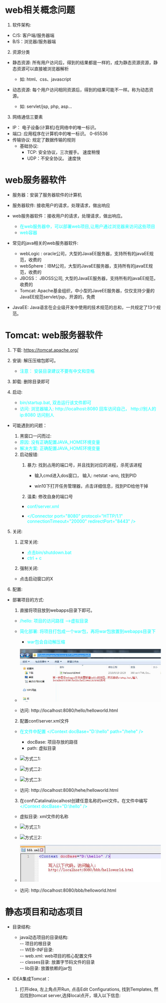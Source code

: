 # web相关概念问题

1. 软件架构:
  * C/S: 客户端/服务器端
  * B/S：浏览器/服务器端

2. 资源分类
  * 静态资源: 所有用户访问后，得到的结果都是一样的，成为静态资源资源，静态资源可以直接被浏览器解析
    * 如: html、css、javascript
  
  * 动态资源: 每个用户访问相同资源后，得到的结果可能不一样。称为动态资源。
    * 如: servlet/jsp, php, asp...

3. 网络通信三要素
  * IP： 电子设备(计算机)在网络中的唯一标识。
  * 端口: 应用程序在计算机中的唯一标识。 0-65536
  * 传输协议: 规定了数据传输的规则
    * 基础协议:
      * TCP: 安全协议，三次握手。 速度稍慢
      * UDP：不安全协议。 速度快

# web服务器软件

* 服务器：安装了服务器软件的计算机

* 服务器软件: 接收用户的请求，处理请求，做出响应

* web服务器软件：接收用户的请求，处理请求，做出响应。
  * <font color=#00ffff>在web服务器中，可以部署web项目,让用户通过浏览器来访问这些项目</font>
  * <font color=#00ffff>web容器</font>
  
* 常见的java相关的web服务器软件:
  * webLogic : oracle公司，大型的JavaEE服务器，支持所有的javaEE规范，收费的
  * webSphere：IBM公司，大型的JavaEE服务器，支持所有的javaEE规范，收费的
  * JBOSS： JBOSS公司, 大型的JavaEE服务器，支持所有的javaEE规范，收费的
  * Tomcat: Apache基金组织，中小型的JaveEE服务器，仅仅支持少量的JavaEE规范servlet/jsp，开源的，免费

* JavaEE: Java语言在企业级开发中使用的技术规范的总和，一共规定了13个规范。

# Tomcat:   web服务器软件

1. 下载: https://tomcat.apache.org/
  
2. 安装: 解压压缩包即可。
   * <font color=#00ffff>注意： 安装目录建议不要有中文和空格</font>

3. 卸载: 删除目录即可

4. 启动:
   * <font color=#00ffff>bin/startup.bat, 双击运行该文件即可</font>
   * <font color=#00ffff>访问: 浏览器输入: http://localhost:8080 回车访问自己，   http://别人的ip:8080 访问别人
  </font>
   
   * 可能遇到的问题：
      1. 黑窗口一闪而过: 
        * <font color=#00ffff>原因: 没有正确配置JAVA_HOME环境变量</font>
        * <font color=#00ffff>解决方案: 正确配置JAVA_HOME环境变量</font>

      2. 启动报错:
         1. 暴力: 找到占用的端口号，并且找到对应的进程，杀死该进程
            * 输入cmd进入dos窗口， 输入: netstat -ano, 找到PID
            
            * win10下打开任务管理器，点击详细信息，找到PID给他干掉
        
          2. 温柔: 修改自身的端口号
            * <font color=#00ffff>conf/server.xml</font>
            
            * <font color=#00ffff></Connector port="8080" protocol="HTTP/1.1"
               connectionTimeout="20000"
               redirectPort="8443" /></font>

5. 关闭:
   1. 正常关闭:
      * <font color=#00ffff>点击bin/shutdown.bat</font>
      * <font color=#00ffff>ctrl + c</font>

    2. 强制关闭: 
      * 点击启动窗口的X

6. 配置:
  * 部署项目的方式: 
    1. 直接将项目放到webapps目录下即可。
      * <font color=#00ffff>/hello: 项目的访问路径 -->虚拟目录</font>

      * <font color=#00ffff>简化部署: 将项目打包成一个war包，再将war包放置到webapps目录下</font>
        * <font color=#00ffff>war包会自动解压缩</font>

      * ![方式一: ](https://raw.githubusercontent.com/dj49846917/studyJava/master/COMCAT/code/%E6%96%B9%E5%BC%8F%E4%B8%80.jpg)
      
      * 访问: http://localhost:8080/hello/helloworld.html

    2. 配置conf/server.xml文件
      * <font color=#00ffff>在<Host>文件中配置 </Context docBase="D:\hello" path="/hehe" /></font>
        * docBase: 项目存放的路径
        * path: 虚拟目录

      * ![方式二1: ](https://raw.githubusercontent.com/dj49846917/studyJava/blob/master/COMCAT/code/%E6%96%B9%E5%BC%8F%E4%BA%8C1.jpg)
      
      * ![方式二2: ](https://raw.githubusercontent.com/dj49846917/studyJava/blob/master/COMCAT/code/%E6%96%B9%E5%BC%8F%E4%BA%8C2.jpg)
      
      * ![方式二3: ](https://raw.githubusercontent.com/dj49846917/studyJava/blob/master/COMCAT/code/%E6%96%B9%E5%BC%8F%E4%BA%8C3.jpg)
      
      * 访问: http://localhost:8080/hehe/helloworld.html

    3. 在conf\Catalina\localhost创建任意名称的xml文件。在文件中编写<font color=#00ffff></Context docBase="D:\hello" /></font>
      * 虚拟目录: xml文件的名称

      * ![方式三1: ](https://raw.githubusercontent.com/dj49846917/studyJava/blob/master/COMCAT/code/%E6%96%B9%E5%BC%8F%E4%BA%8C1.jpg)
      
      * ![方式三2: ](https://raw.githubusercontent.com/studyJava/blob/master/COMCAT/code/%E6%96%B9%E5%BC%8F%E4%B8%891.jpg)
      
      * ![方式三3: ](https://github.com/dj49846917/studyJava/blob/master/COMCAT/code/%E6%96%B9%E5%BC%8F%E4%B8%892.jpg)

      * 访问: http://localhost:8080/bbb/helloworld.html

# 静态项目和动态项目

* 目录结构:
  * java动态项目的目录结构:   
    --  项目的根目录    
        --  WEB-INF目录:    
            --  web.xml: web项目的核心配置文件   
            --  classes目录: 放置字节码文件的目录    
            --  lib目录: 放置依赖的jar包

* IDEA集成Tomcat：

  1. 打开idea, 左上角点开Run, 点击Edit Configurations, 找到Templates, 然后找到tomcat server,选择local点开，填入以下信息: